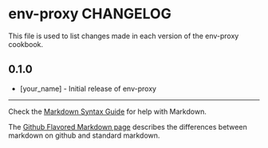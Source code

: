 env-proxy CHANGELOG
===================

This file is used to list changes made in each version of the env-proxy cookbook.

0.1.0
-----
- [your_name] - Initial release of env-proxy

- - -
Check the [Markdown Syntax Guide](http://daringfireball.net/projects/markdown/syntax) for help with Markdown.

The [Github Flavored Markdown page](http://github.github.com/github-flavored-markdown/) describes the differences between markdown on github and standard markdown.
